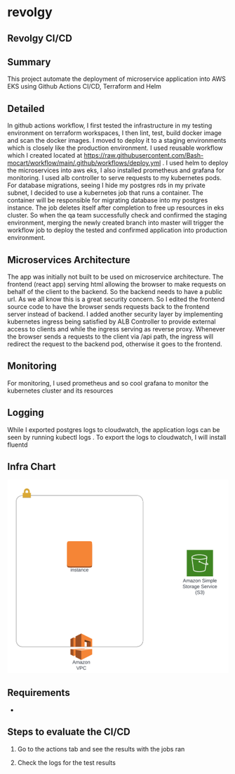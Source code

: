 # revolgy
## Revolgy CI/CD


## Summary
 This project automate the deployment of microservice application into AWS EKS using Github Actions CI/CD, Terraform and Helm  

## Detailed
  In github actions workflow, I first tested the infrastructure in my testing environment on terraform workspaces, I then lint, test, build docker image and scan the docker images. I moved to deploy it to a staging environments which is closely like the production environment. I used reusable workflow which I created located at https://raw.githubusercontent.com/Bash-mocart/workflow/main/.github/workflows/deploy.yml . I used helm to deploy the microservices into aws eks, I also installed prometheus and grafana for monitoring. I used alb controller to serve requests to my kubernetes pods. For database migrations, seeing I hide my postgres rds in my private subnet, I decided to use a kubernetes job that runs a container. The container will be responsible for migrating database into my postgres instance. The job deletes itself after completion to free up resources in eks cluster. So when the qa team successfully check and confirmed the staging environment, merging the newly created branch into master will trigger the workflow job to deploy the tested and confirmed application into production environment. 


## Microservices Architecture
 The app was initially not built to be used on microservice architecture. The frontend (react app) serving html allowing the browser to make requests on behalf of the client to the backend. So the backend needs to have a public url.  As we all know this is a great security concern. So I edited the frontend source code  to have the browser sends requests back to the frontend server instead of backend. I added another security layer by implementing kubernetes ingress being satisfied by ALB Controller to provide external access to clients and while the ingress serving as reverse proxy. Whenever the browser sends a requests to the client via /api path, the ingress will redirect the request to the backend pod, otherwise it goes to the frontend.


## Monitoring
 For monitoring, I used prometheus and so cool grafana to monitor the kubernetes cluster and its resources


## Logging
 While I exported postgres logs to cloudwatch, the application logs can be seen by running kubectl logs <POD NAME>. To export the logs to cloudwatch, I will install fluentd  




## Infra Chart
![infra_chart](https://github.com/Bash-mocart/flugel/blob/main/flugel%20chart.png)  

## Requirements
* 

## Steps to evaluate the CI/CD

1. Go to the actions tab and see the results with the jobs ran

2. Check the logs for the test results
